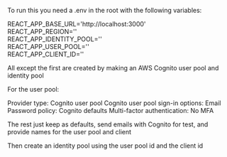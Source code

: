 To run this you need a .env in the root with the following variables:

REACT_APP_BASE_URL='http://localhost:3000'  
REACT_APP_REGION=''  
REACT_APP_IDENTITY_POOL=''  
REACT_APP_USER_POOL=''  
REACT_APP_CLIENT_ID=''  

All except the first are created by making an AWS Cognito user pool and identity pool

For the user pool:

Provider type: Cognito user pool
Cognito user pool sign-in options: Email
Password policy: Cognito defaults
Multi-factor authentication: No MFA

The rest just keep as defaults, send emails with Cognito for test, and provide names for the user pool and client

Then create an identity pool using the user pool id and the client id
